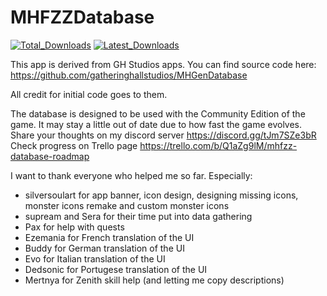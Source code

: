 # MHFZZDatabase
<a href="https://github.com/theMaelstro/MHFZZDatabase/releases">
<img src="https://img.shields.io/github/downloads/theMaelstro/MHFZZDatabase/total?style=for-the-badge"
         alt="Total_Downloads"/></a>
<a href="https://github.com/theMaelstro/MHFZZDatabase/releases/latest">
<img src="https://img.shields.io/github/downloads/theMaelstro/MHFZZDatabase/latest/mhfzz_database_release.apk?style=for-the-badge"
     alt="Latest_Downloads"/></a>

This app is derived from GH Studios apps.
You can find source code here:
https://github.com/gatheringhallstudios/MHGenDatabase

All credit for initial code goes to them.

The database is designed to be used with the Community Edition of the game. It may stay a little out of date due to how fast the game evolves.
Share your thoughts on my discord server https://discord.gg/tJm7SZe3bR
Check progress on Trello page https://trello.com/b/Q1aZg9lM/mhfzz-database-roadmap

I want to thank everyone who helped me so far.
Especially:
- silversoulart for app banner, icon design, designing missing icons, monster icons remake and custom monster icons
- supream and Sera for their time put into data gathering
- Pax for help with quests
- Ezemania for French translation of the UI
- Buddy for German translation of the UI
- Evo for Italian translation of the UI
- Dedsonic for Portugese translation of the UI
- Mertnya for Zenith skill help (and letting me copy descriptions)
